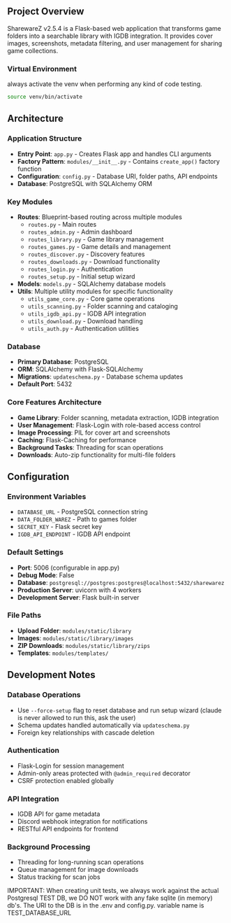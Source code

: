 ## Project Overview

SharewareZ v2.5.4 is a Flask-based web application that transforms game folders into a searchable library with IGDB integration. It provides cover images, screenshots, metadata filtering, and user management for sharing game collections.


### Virtual Environment
always activate the venv when performing any kind of code testing.

```bash
source venv/bin/activate

```
## Architecture

### Application Structure
- **Entry Point**: `app.py` - Creates Flask app and handles CLI arguments
- **Factory Pattern**: `modules/__init__.py` - Contains `create_app()` factory function
- **Configuration**: `config.py` - Database URI, folder paths, API endpoints
- **Database**: PostgreSQL with SQLAlchemy ORM

### Key Modules
- **Routes**: Blueprint-based routing across multiple modules
  - `routes.py` - Main routes
  - `routes_admin.py` - Admin dashboard
  - `routes_library.py` - Game library management
  - `routes_games.py` - Game details and management
  - `routes_discover.py` - Discovery features
  - `routes_downloads.py` - Download functionality
  - `routes_login.py` - Authentication
  - `routes_setup.py` - Initial setup wizard
- **Models**: `models.py` - SQLAlchemy database models
- **Utils**: Multiple utility modules for specific functionality
  - `utils_game_core.py` - Core game operations
  - `utils_scanning.py` - Folder scanning and cataloging
  - `utils_igdb_api.py` - IGDB API integration
  - `utils_download.py` - Download handling
  - `utils_auth.py` - Authentication utilities

### Database
- **Primary Database**: PostgreSQL
- **ORM**: SQLAlchemy with Flask-SQLAlchemy
- **Migrations**: `updateschema.py` - Database schema updates
- **Default Port**: 5432

### Core Features Architecture
- **Game Library**: Folder scanning, metadata extraction, IGDB integration
- **User Management**: Flask-Login with role-based access control
- **Image Processing**: PIL for cover art and screenshots
- **Caching**: Flask-Caching for performance
- **Background Tasks**: Threading for scan operations
- **Downloads**: Auto-zip functionality for multi-file folders

## Configuration

### Environment Variables
- `DATABASE_URL` - PostgreSQL connection string
- `DATA_FOLDER_WAREZ` - Path to games folder
- `SECRET_KEY` - Flask secret key
- `IGDB_API_ENDPOINT` - IGDB API endpoint

### Default Settings
- **Port**: 5006 (configurable in app.py)
- **Debug Mode**: False
- **Database**: `postgresql://postgres:postgres@localhost:5432/sharewarez`
- **Production Server**: uvicorn with 4 workers
- **Development Server**: Flask built-in server

### File Paths
- **Upload Folder**: `modules/static/library`
- **Images**: `modules/static/library/images`
- **ZIP Downloads**: `modules/static/library/zips`
- **Templates**: `modules/templates/`

## Development Notes

### Database Operations
- Use `--force-setup` flag to reset database and run setup wizard (claude is never allowed to run this, ask the user)
- Schema updates handled automatically via `updateschema.py`
- Foreign key relationships with cascade deletion

### Authentication
- Flask-Login for session management
- Admin-only areas protected with `@admin_required` decorator
- CSRF protection enabled globally

### API Integration
- IGDB API for game metadata
- Discord webhook integration for notifications
- RESTful API endpoints for frontend

### Background Processing
- Threading for long-running scan operations
- Queue management for image downloads
- Status tracking for scan jobs


IMPORTANT: When creating unit tests, we always work against the actual Postgresql TEST DB, we DO NOT work with any fake sqlite (in memory) db's. The URI to the DB is in the .env and config.py. variable name is TEST_DATABASE_URL